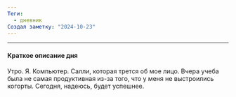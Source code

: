 ```yaml
---
Теги:
  - дневник
Создал заметку: "2024-10-23"
---
```

---
#### Краткое описание дня

Утро. Я. Компьютер. Салли, которая трется об мое лицо.
Вчера учеба была не самая продуктивная из-за того, что у меня не выстроились когорты. Сегодня, надеюсь, будет успешнее.

